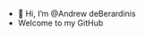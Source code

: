 - 👋 Hi, I’m @Andrew deBerardinis
- Welcome to my GitHub

<!---
ajdeb7/ajdeb7 is a ✨ special ✨ repository because its `README.md` (this file) appears on your GitHub profile.
You can click the Preview link to take a look at your changes.
--->
